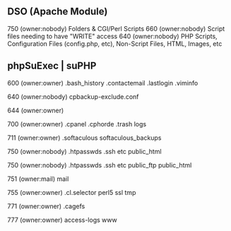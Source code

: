 


 DSO (Apache Module)
--------------------------
750 (owner:nobody) Folders & CGI/Perl Scripts
660 (owner:nobody) Script files needing to have "WRITE" access
640 (owner:nobody) PHP Scripts, Configuration Files (config.php, etc), Non-Script Files, HTML, Images, etc


 phpSuExec | suPHP 
-----------------------
600 (owner:owner)
  .bash_history
  .contactemail
  .lastlogin
  .viminfo

640 (owner:nobody)
  cpbackup-exclude.conf

644 (owner:owner)

700 (owner:owner)
  .cpanel
  .cphorde
  .trash
  logs

711 (owner:owner)
  .softaculous
  softaculous_backups

750 (owner:nobody)
  .htpasswds
  .ssh
  etc
  public_html

750 (owner:nobody)
  .htpasswds
  .ssh
  etc
  public_ftp
  public_html

751 (owner:mail)
  mail

755 (owner:owner)
  .cl.selector
  perl5
  ssl
  tmp

771 (owner:owner)
  .cagefs

777 (owner:owner)
  access-logs
  www
